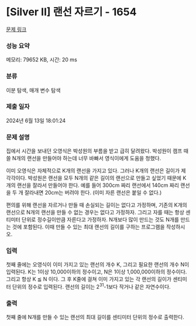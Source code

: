 # [Silver II] 랜선 자르기 - 1654 

[문제 링크](https://www.acmicpc.net/problem/1654) 

### 성능 요약

메모리: 79652 KB, 시간: 20 ms

### 분류

이분 탐색, 매개 변수 탐색

### 제출 일자

2024년 6월 13일 18:01:24

### 문제 설명

<p>집에서 시간을 보내던 오영식은 박성원의 부름을 받고 급히 달려왔다. 박성원이 캠프 때 쓸 N개의 랜선을 만들어야 하는데 너무 바빠서 영식이에게 도움을 청했다.</p>

<p>이미 오영식은 자체적으로 K개의 랜선을 가지고 있다. 그러나 K개의 랜선은 길이가 제각각이다. 박성원은 랜선을 모두 N개의 같은 길이의 랜선으로 만들고 싶었기 때문에 K개의 랜선을 잘라서 만들어야 한다. 예를 들어 300cm 짜리 랜선에서 140cm 짜리 랜선을 두 개 잘라내면 20cm는 버려야 한다. (이미 자른 랜선은 붙일 수 없다.)</p>

<p>편의를 위해 랜선을 자르거나 만들 때 손실되는 길이는 없다고 가정하며, 기존의 K개의 랜선으로 N개의 랜선을 만들 수 없는 경우는 없다고 가정하자. 그리고 자를 때는 항상 센티미터 단위로 정수길이만큼 자른다고 가정하자. N개보다 많이 만드는 것도 N개를 만드는 것에 포함된다. 이때 만들 수 있는 최대 랜선의 길이를 구하는 프로그램을 작성하시오.</p>

### 입력 

 <p>첫째 줄에는 오영식이 이미 가지고 있는 랜선의 개수 K, 그리고 필요한 랜선의 개수 N이 입력된다. K는 1이상 10,000이하의 정수이고, N은 1이상 1,000,000이하의 정수이다. 그리고 항상 K ≦ N 이다. 그 후 K줄에 걸쳐 이미 가지고 있는 각 랜선의 길이가 센티미터 단위의 정수로 입력된다. 랜선의 길이는 2<sup>31</sup>-1보다 작거나 같은 자연수이다.</p>

### 출력 

 <p>첫째 줄에 N개를 만들 수 있는 랜선의 최대 길이를 센티미터 단위의 정수로 출력한다.</p>

